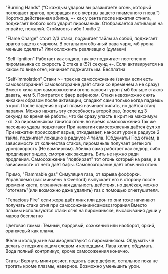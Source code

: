 "Burning Hands" (“С каждым ударом вы разжигаете огонь, который поглощает врагов, превращая их в жертвы вашего пламенного гнева.”) Коротко действенная абилка, +- как у сента после нажатия стинга, поджигает любого кого ударит пироманьяк. Отображается активация на спрайте, пожалуй. Стоймость либо 1 либо 2

"Flame Charge" стоит 2/3 стака, поджигает тайлы за собой, поджигает врагов задетых чаржом. В остальном обычный рава чарж, мб урона меньше сделать? Или осложнить реализацию (думаем)

"Self-Ignition" Работает как эндюр, так же поджигает постепенно пироманьяка со скорость 2 стака в (5?) секунд +-. Если активируется на каком то виде огня, начинает поджигать им. Бесплатна

"Self-Immolation" Стаки >= трех на самосожжение (зачем если есть самовозгорание? самовозгорание даёт стаки со временем а не сразу) 
Вместо хила при самосожжении огонь наносит урон / мб больше стаков давать, чем 5. Поигратся с фаер дефенсом.
Стаки невозможно снять никаким образом после активации, спадают сами только когда падаешь в крит. После падения в крит пламя начинает хилить, но даётся стан/паралич. Можно нажать эту способность второй раз, (после кд 3 секунд) во время её работы, что бы сразу упасть в крит на максимум -хп. 
За пиромоньяком тянится огонь во время самосожжения
Так же пассивно удары поджигают
При нажатии самосожжения даётся фул хп
При нажатии происходит взрыв, откидывает, наносит урон в радиусе 2 тайла, поджигает локацию в радиусе 4 тайла. (Обдумать)
Под огнём, в зависимости от количества стаков, пироманьяк получает реген хп/урон/скорость (Не вампиризм). 
Абилка сама работает как эндюр, либо продливает эндюр, смотря как закодить. Бить не нужно ради продления.
Самосожжение "подбирает" тот огонь который на раве, и в зависимости от него даёт бафы. Самовозгорание даёт обычный огонь

Примо, "Flammable gas" Симуляция газа, от взрыва фосфорки. Управляемо (как миньёны в Overlord) выпускает его в сторону после времени каста, ограниченная дальность действия, но далёкая, можно "отогнать"(или возможно даже удалить) газ с помощью огнетушителя.

"Tenacious Fire" если жора даёт линк или дрон то они тоже начинают получать стаки огня при самосожжении/самовозгорания
Вместо плазмы используются стаки огня на пироманьяке, высасывания души у маров бесплатно

Цветовая гамма: Тёмный, бардовый, сожженый или наоборот, яркий, оранжевый как пламя.

Желе и колодцы не взаимодействуют с пироманьяком. Обдумать чё делать с поджигающим следом и колодцами. Лава хилит, обдумать. Вода полный контрпикус, кроме самосоженния конечно.

Статы: Вернуть мили резист, поднять фаер дефенс, остальное пока не трогать кроме плазмы, наверное. Возможно уменьшить урон.
